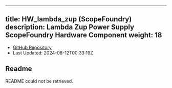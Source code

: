 
---
title: HW_lambda_zup (ScopeFoundry)
description: Lambda Zup Power Supply ScopeFoundry Hardware Component
weight: 18
---
- [GitHub Repository](https://github.com/ScopeFoundry/HW_lambda_zup)
- Last Updated: 2024-08-12T00:33:19Z
## Readme
README could not be retrieved.
